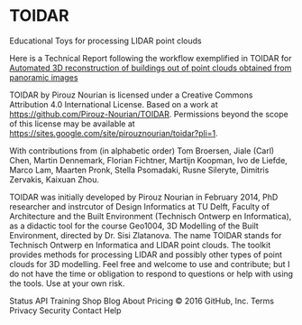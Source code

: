 # TOIDAR
Educational Toys for processing LIDAR point clouds

Here is a Technical Report following the workflow exemplified in TOIDAR for [Automated 3D reconstruction of buildings out of point clouds obtained from panoramic images](https://www.researchgate.net/publication/354271068_Automated_3D_reconstruction_of_buildings_out_of_point_clouds_obtained_from_panoramic_images_Technical_Report)

TOIDAR by Pirouz Nourian is licensed under a Creative Commons Attribution 4.0 International License.
Based on a work at https://github.com/Pirouz-Nourian/TOIDAR.
Permissions beyond the scope of this license may be available at https://sites.google.com/site/pirouznourian/toidar?pli=1.

With contributions from (in alphabetic order) Tom Broersen, Jiale (Carl) Chen, Martin Dennemark, Florian Fichtner, Martijn Koopman, Ivo de Liefde, Marco Lam, Maarten Pronk, Stella Psomadaki, Rusne Sileryte, Dimitris Zervakis, Kaixuan Zhou. 

TOIDAR was initially developed by Pirouz Nourian in February 2014, PhD researcher and instrcutor of Design Informatics at TU Delft, Faculty of Architecture and the Built Environment (Technisch Ontwerp en Informatica), as a didactic tool for the course Geo1004, 3D Modelling of the Built Environment, directed by Dr. Sisi Zlatanova. The name TOIDAR stands for Technisch Ontwerp en Informatica and LIDAR point clouds. The toolkit provides methods for processing LIDAR and possibly other types of point clouds for 3D modelling. Feel free and welcome to use and contribute; but I do not have the time or obligation to respond to questions or help with using the tools. Use at your own risk. 


Status API Training Shop Blog About Pricing
© 2016 GitHub, Inc. Terms Privacy Security Contact Help
